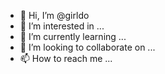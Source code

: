 - 👋 Hi, I’m @girldo
- 👀 I’m interested in ...
- 🌱 I’m currently learning ...
- 💞️ I’m looking to collaborate on ...
- 📫 How to reach me ...

<!---
girldo/girldo is a ✨ special ✨ repository because its `README.md` (this file) appears on your GitHub profile.
You can click the Preview link to take a look at your changes.
--->

